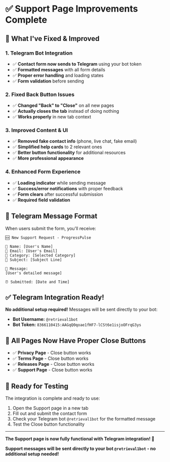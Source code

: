 # ✅ Support Page Improvements Complete

## 🚀 **What I've Fixed & Improved**

### **1. Telegram Bot Integration**
- ✅ **Contact form now sends to Telegram** using your bot token
- ✅ **Formatted messages** with all form details
- ✅ **Proper error handling** and loading states
- ✅ **Form validation** before sending

### **2. Fixed Back Button Issues**
- ✅ **Changed "Back" to "Close"** on all new pages
- ✅ **Actually closes the tab** instead of doing nothing
- ✅ **Works properly** in new tab context

### **3. Improved Content & UI**
- ✅ **Removed fake contact info** (phone, live chat, fake email)
- ✅ **Simplified help cards** to 2 relevant ones
- ✅ **Better button functionality** for additional resources
- ✅ **More professional appearance**

### **4. Enhanced Form Experience**
- ✅ **Loading indicator** while sending message
- ✅ **Success/error notifications** with proper feedback
- ✅ **Form clears** after successful submission
- ✅ **Required field validation**

## 📱 **Telegram Message Format**

When users submit the form, you'll receive:

```
🆘 New Support Request - ProgressPulse

👤 Name: [User's Name]
📧 Email: [User's Email]
📂 Category: [Selected Category]
📝 Subject: [Subject Line]

💬 Message:
[User's detailed message]

⏰ Submitted: [Date and Time]
```

## ✅ **Telegram Integration Ready!**

**No additional setup required!** Messages will be sent directly to your bot:
- **Bot Username:** `@retrieval1bot`
- **Bot Token:** `8366110415:AAGqQ0qoae1fHF7-lCSt6e1isjoOFrqG3ys`

## 📄 **All Pages Now Have Proper Close Buttons**

- ✅ **Privacy Page** - Close button works
- ✅ **Terms Page** - Close button works  
- ✅ **Releases Page** - Close button works
- ✅ **Support Page** - Close button works

## 🧪 **Ready for Testing**

The integration is complete and ready to use:
1. Open the Support page in a new tab
2. Fill out and submit the contact form
3. Check your Telegram bot `@retrieval1bot` for the formatted message
4. Test the Close button functionality

---

**The Support page is now fully functional with Telegram integration! 🎉**

**Support messages will be sent directly to your bot `@retrieval1bot` - no additional setup needed!**